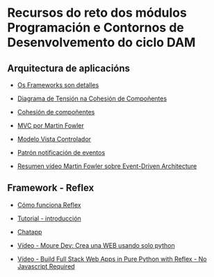 Recursos do reto dos módulos Programación e Contornos de Desenvolvemento do ciclo DAM
=====================================================================================

## Arquitectura de aplicacións

- [Os Frameworks son detalles](./code_complete/Frameworks%20are%20details%20Clean%20Architecture.md)

- [Diagrama de Tensión na Cohesión de Compoñentes](./code_complete/component%20cohesion%20tension%20diagram.md)

- [Cohesión de compoñentes](./code_complete/component%20cohesion.md)

- [MVC por Martin Fowler](./code_complete/MVC%20Fowler.md)

- [Modelo Vista Controlador](./code_complete/MVC.md)

- [Patrón notificación de eventos](./code_complete/patrón%20notificación%20de%20eventos.md)

- [Resumen vídeo Martin Fowler sobre Event-Driven Architecture](./code_complete/video%20event%20driven%20architecture.md)

## Framework - Reflex

- [Cómo funciona Reflex](https://reflex.dev/docs/advanced-onboarding/how-reflex-works/)

- [Tutorial - introducción ](https://reflex.dev/docs/getting-started/introduction/)

- [Chatapp](https://reflex.dev/docs/getting-started/chatapp-tutorial/)

- [Vídeo - Moure Dev: Crea una WEB usando solo python](https://youtu.be/2u7JlBEavx0?si=jNQ3Nza2c7HgsvJa)

- [Vídeo - Build Full Stack Web Apps in Pure Python with Reflex - No Javascript Required](https://youtu.be/ITOZkzjtjUA?si=wyz2DP_DQh-6WB1W)
